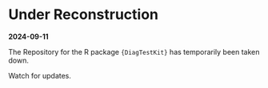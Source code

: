 # Under Reconstruction

**2024-09-11**

The Repository for the R package `{DiagTestKit}` has temporarily been taken down.

Watch for updates.

